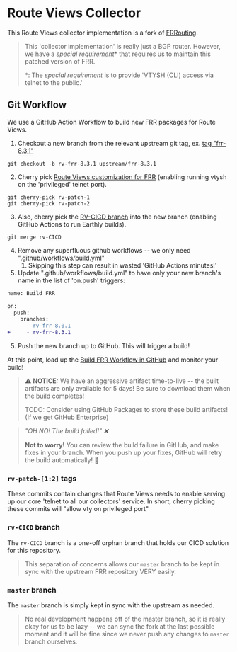 # Route Views Collector 

This Route Views collector implementation is a fork of [FRRouting](https://github.com/frrouting/frr).

> This 'collector implementation' is really just a BGP router.
> However, we have a *special requirement*\* that requires us to maintain this patched version of FRR.
>
> \*: The *special requirement* is to provide 'VTYSH (CLI) access via telnet to the public.'

## Git Workflow

We use a GitHub Action Workflow to build new FRR packages for Route Views.

1. Checkout a new branch from the relevant upstream git tag, ex. [tag "frr-8.3.1"](https://github.com/FRRouting/frr/releases/tag/frr-8.3.1)
```
git checkout -b rv-frr-8.3.1 upstream/frr-8.3.1
```
2. Cherry pick [Route Views customization for FRR](#rv-patch-12-tags) (enabling running vtysh on the 'privileged' telnet port).
```
git cherry-pick rv-patch-1
git cherry-pick rv-patch-2
```
3. Also, cherry pick the [RV-CICD branch](#rv-cicd-branch) into the new branch (enabling GitHub Actions to run Earthly builds).
```
git merge rv-CICD
```
4. Remove any superfluous github workflows -- we only need ".github/workflows/build.yml" 
   1. Skipping this step can result in wasted 'GitHub Actions minutes!'
5. Update ".github/workflows/build.yml" to have only your new branch's name in the list of 'on.push' triggers:
```diff
name: Build FRR

on:
  push:
    branches:
-     - rv-frr-8.0.1
+     - rv-frr-8.3.1
```
5. Push the new branch up to GitHub. This will trigger a build!

At this point, load up the [Build FRR Workflow in GitHub](https://github.com/routeviews/frr/actions/workflows/build.yml) and monitor your build!

> **⚠ NOTICE:** We have an aggressive artifact time-to-live -- the built artifacts are only available for 5 days!
> Be sure to download them when the build completes!
>
> TODO: Consider using GitHub Packages to store these build artifacts! (If we get GitHub Enterprise)

> *"OH NO! The build failed!" ❌*
>
> **Not to worry!**
> You can review the build failure in GitHub, and make fixes in your branch.
> When you push up your fixes, GitHub will retry the build automatically! 🤞

### `rv-patch-[1:2]` tags

These commits contain changes that Route Views needs to enable serving up our core 'telnet to all our collectors' service.
In short, cherry picking these commits will "allow vty on privileged port"

### `rv-CICD` branch

The `rv-CICD` branch is a one-off orphan branch that holds our CICD solution for this repository.

> This separation of concerns allows our `master` branch to be kept in sync with the upstream FRR repository VERY easily.

### `master` branch

The `master` branch is simply kept in sync with the upstream as needed.

> No real development happens off of the master branch, so it is really okay for us to be lazy -- we can sync the fork at the last possible moment and it will be fine since we never push any changes to `master` branch ourselves.
